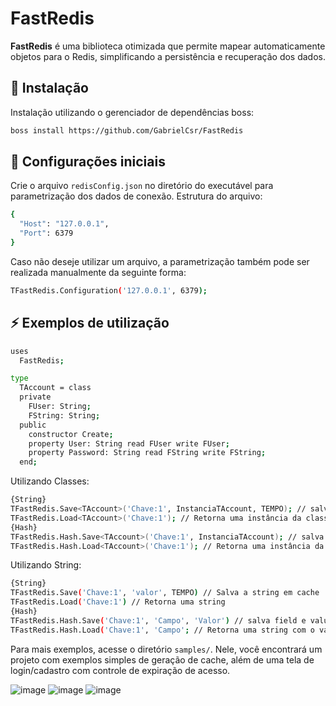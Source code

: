 # FastRedis
**FastRedis** é uma biblioteca otimizada que permite mapear automaticamente objetos para o Redis, simplificando a persistência e recuperação dos dados.
## 💾 Instalação
Instalação utilizando o gerenciador de dependências boss:
```bash
boss install https://github.com/GabrielCsr/FastRedis
```
## 🔧 Configurações iniciais
Crie o arquivo `redisConfig.json` no diretório do executável para parametrização dos dados de conexão.
Estrutura do arquivo:
```bash json
{
  "Host": "127.0.0.1",
  "Port": 6379
}
```
Caso não deseje utilizar um arquivo, a parametrização também pode ser realizada manualmente da seguinte forma:
```bash pascal
TFastRedis.Configuration('127.0.0.1', 6379);
```
## ⚡ Exemplos de utilização 
```bash pascal
uses
  FastRedis;    
```
```bash pascal
type
  TAccount = class
  private
    FUser: String;
    FString: String;
  public
    constructor Create;
    property User: String read FUser write FUser;
    property Password: String read FString write FString;
  end;
```
Utilizando Classes:
```bash pascal
{String}
TFastRedis.Save<TAccount>('Chave:1', InstanciaTAccount, TEMPO); // salva os dados da classe em chace
TFastRedis.Load<TAccount>('Chave:1'); // Retorna uma instância da classe com as propriedades preenchidas
{Hash}
TFastRedis.Hash.Save<TAccount>('Chave:1', InstanciaTAccount); // salva os dados da classe (key e value), key sendo o nome da propriedade e value o valor da propriedade
TFastRedis.Hash.Load<TAccount>('Chave:1'); // Retorna uma instância da classe com as propriedades preenchidas;
```
Utilizando String:
```bash pascal
{String}
TFastRedis.Save('Chave:1', 'valor', TEMPO) // Salva a string em cache
TFastRedis.Load('Chave:1') // Retorna uma string
{Hash}
TFastRedis.Hash.Save('Chave:1', 'Campo', 'Valor') // salva field e value;
TFastRedis.Hash.Load('Chave:1', 'Campo'; // Retorna uma string com o valor do campo informado
```
Para mais exemplos, acesse o diretório `samples/`. Nele, você encontrará um projeto com exemplos simples de geração de cache, além de uma tela de login/cadastro com controle de expiração de acesso.

![image](https://github.com/user-attachments/assets/e6d31dfc-dfbe-4668-bf38-d69e4ef390ee) ![image](https://github.com/user-attachments/assets/6e94a18d-c1e8-47d0-b374-5b4a01e3db9a)
![image](https://github.com/user-attachments/assets/a6e42884-2361-4ad0-ac34-ce799079965c)


